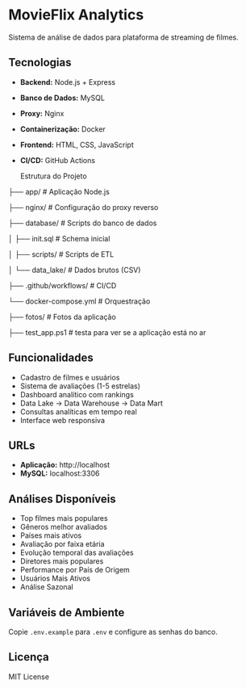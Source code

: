 #  MovieFlix Analytics

Sistema de análise de dados para plataforma de streaming de filmes.

##  Tecnologias

- **Backend:** Node.js + Express
- **Banco de Dados:** MySQL
- **Proxy:** Nginx
- **Containerização:** Docker
- **Frontend:** HTML, CSS, JavaScript
- **CI/CD:** GitHub Actions

  Estrutura do Projeto


├── app/                 # Aplicação Node.js

├── nginx/              # Configuração do proxy reverso

├── database/           # Scripts do banco de dados

│   ├── init.sql       # Schema inicial

│   ├── scripts/       # Scripts de ETL

│   └── data_lake/     # Dados brutos (CSV)

├── .github/workflows/  # CI/CD

└── docker-compose.yml  # Orquestração

├── fotos/              # Fotos da aplicação

├── test_app.ps1   # testa para ver se a aplicação está no ar

##  Funcionalidades

-  Cadastro de filmes e usuários
-  Sistema de avaliações (1-5 estrelas)
-  Dashboard analítico com rankings
-  Data Lake → Data Warehouse → Data Mart
-  Consultas analíticas em tempo real
-  Interface web responsiva

## URLs

- **Aplicação:** http://localhost
- **MySQL:** localhost:3306

##  Análises Disponíveis

- Top filmes mais populares
- Gêneros melhor avaliados
- Países mais ativos
- Avaliação por faixa etária
- Evolução temporal das avaliações
- Diretores mais populares
 - Performance por País de Origem
 - Usuários Mais Ativos
 -  Análise Sazonal

##  Variáveis de Ambiente

Copie `.env.example` para `.env` e configure as senhas do banco.

##  Licença

MIT License
